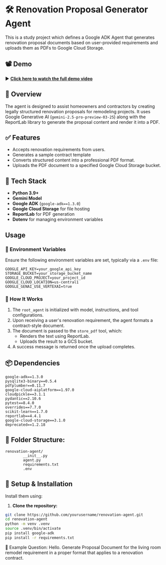 # 🛠️ Renovation Proposal Generator Agent

This is a study project which defines a Google ADK Agent that generates renovation proposal documents based on user-provided requirements and uploads them as PDFs to Google Cloud Storage.


## 📽️ Demo

▶️ **[Click here to watch the full demo video](media/renovation-proposal-agent.gif)**  

## 🚀 Overview

The agent is designed to assist homeowners and contractors by creating legally structured renovation proposals for remodeling projects. It uses Google Generative AI (`gemini-2.5-pro-preview-03-25`) along with the ReportLab library to generate the proposal content and render it into a PDF.

## ✅ Features

- Accepts renovation requirements from users.
- Generates a sample contract template
- Converts structured content into a professional PDF format.
- Uploads the PDF document to a specified Google Cloud Storage bucket.

## 🧱 Tech Stack
- **Python 3.9+**
- **Gemini Model**
- **Google ADK** (`google-adk==1.3.0`)
- **Google Cloud Storage** for file hosting
- **ReportLab** for PDF generation
- **Dotenv** for managing environment variables

## Usage

### 🔐 Environment Variables

Ensure the following environment variables are set, typically via a `.env` file:

```
GOOGLE_API_KEY=your_google_api_key
STORAGE_BUCKET=your_storage_bucket_name
GOOGLE_CLOUD_PROJECT=your_project_id
GOOGLE_CLOUD_LOCATION=us-central1
GOOGLE_GENAI_USE_VERTEXAI=true
```


### 🧠 How It Works

1. The `root_agent` is initialized with model, instructions, and tool configurations.
2. Upon receiving a user's renovation requirement, the agent formats a contract-style document.
3. The document is passed to the `store_pdf` tool, which:
   - Renders the text using ReportLab.
   - Uploads the result to a GCS bucket.
4. A success message is returned once the upload completes.

## 📦 Dependencies

```
google-adk==1.3.0
pysqlite3-binary==0.5.4
pdfplumber==0.11.7
google-cloud-aiplatform==1.97.0
cloudpickle==3.1.1
pydantic==2.10.6
pytest==8.4.0
overrides==7.7.0
scikit-learn==1.7.0
reportlab==4.4.1
google-cloud-storage==3.1.0
deprecated==1.2.18
```

## 📂 Folder Structure:
```
renovation-agent/
        __init__.py
        agent.py
        requirements.txt
        .env
```

## 🔧 Setup & Installation
Install them using:
1. **Clone the repository:**

```bash
git clone https://github.com/yourusername/renovation-agent.git
cd renovation-agent
python -m venv .venv
source .venv/bin/activate
pip install google-adk
pip install -r requirements.txt
```

📌 Example Question: Hello. Generate Proposal Document for the living room remodel requirement in a proper format that applies to a renovation contract.
